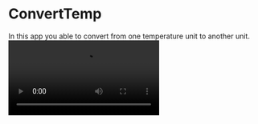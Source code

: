 # ConvertTemp
In this app you able to convert from one temperature unit to another unit.
![Demo](/demoTemp.mov)
